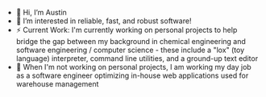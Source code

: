 - 👋 Hi, I’m Austin
- 👀 I’m interested in reliable, fast, and robust software!
- ⚡ Current Work: I'm currently working on personal projects to help bridge the gap between my background in chemical engineering and software engineering / computer science - these include a "lox" (toy language) interpreter, command line utilities, and a ground-up text editor
- 🌱 When I'm not working on personal projects, I am working my day job as a software engineer optimizing in-house web applications used for warehouse management

<!---
ostin-r/ostin-r is a ✨ special ✨ repository because its `README.md` (this file) appears on your GitHub profile.
You can click the Preview link to take a look at your changes.
--->
